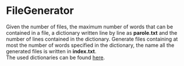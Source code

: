 # FileGenerator 
Given the number of files, the maximum number of words that can be contained in a file, a dictionary written line by line as **parole.txt** and the number of lines contained in the dictionary. Generate files containing at most the number of words specified in the dictionary, the name all the generated files is written in **index.txt**.  
The used dictionaries can be found [here](https://github.com/napolux/paroleitaliane).